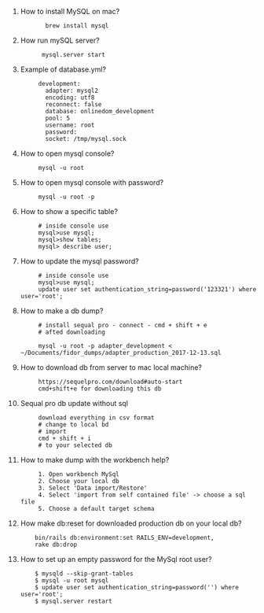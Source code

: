 1. How to install MySQL on mac?
      
              brew install mysql
2. How run mySQL server?

             mysql.server start
3. Example of database.yml?
            
            development:
              adapter: mysql2
              encoding: utf8
              reconnect: false
              database: onlinedom_development
              pool: 5
              username: root
              password:
              socket: /tmp/mysql.sock
4. How to open mysql console?
            
            mysql -u root
5. How to open mysql console with password?
            
            mysql -u root -p
5. How to show a specific table?
            
            # inside console use 
            mysql>use mysql;
            mysql>show tables;
            mysql> describe user;
            
6. How to update the mysql password?

            # inside console use 
            mysql>use mysql;
            update user set authentication_string=password('123321') where user='root';
            
            
7. How to make a db dump?
            
            # install sequal pro - connect - cmd + shift + e
            # afted downloading
            
            mysql -u root -p adapter_development < ~/Documents/fidor_dumps/adapter_production_2017-12-13.sql
8. How to download db from server to mac local machine?
            
            https://sequelpro.com/download#auto-start
            cmd+shift+e for downloading this db
9. Sequal pro db update without sql
            
            download everything in csv format
            # change to local bd
            # import 
            cmd + shift + i
            # to your selected db
9. How to make dump with the workbench help?
            
            1. Open workbench MySql
            2. Choose your local db
            3. Select 'Data import/Restore'
            4. Select 'import from self contained file' -> choose a sql file
            5. Choose a default target schema 
            
10. How make db:reset for downloaded production db on your local db?
      
            bin/rails db:environment:set RAILS_ENV=development, 
            rake db:drop
11. How to set up an empty password for the MySql root user?
            
            $ mysqld --skip-grant-tables
            $ mysql -u root mysql
            $ update user set authentication_string=password('') where user='root';
            $ mysql.server restart
